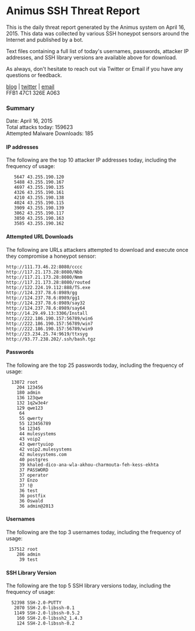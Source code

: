 # Animus SSH Threat Report

This is the daily threat report generated by the Animus system on April 16, 2015. This data was collected by various SSH honeypot sensors around the Internet and published by a bot.  

Text files containing a full list of today's usernames, passwords, attacker IP addresses, and SSH library versions are available above for download.  

As always, don't hesitate to reach out via Twitter or Email if you have any questions or feedback.  

[blog](http://morris.guru) | [twitter](https://twitter.com/andrew___morris) | [email](mailto:andrew@morris.guru)  
FFB1 47C1 326E A063  

### Summary

Date: April 16, 2015  
Total attacks today: 159623  
Attempted Malware Downloads: 185 

#### IP addresses
The following are the top 10 attacker IP addresses today, including the frequency of usage:
```
   5647 43.255.190.120
   5488 43.255.190.167
   4697 43.255.190.135
   4326 43.255.190.161
   4210 43.255.190.138
   4024 43.255.190.115
   3909 43.255.190.139
   3862 43.255.190.117
   3850 43.255.190.163
   3585 43.255.190.162
```

#### Attempted URL Downloads
The following are URLs attackers attempted to download and execute once they compromise a honeypot sensor:
```
http://111.73.46.22:8080/cccc
http://117.21.173.28:8080/Nbb
http://117.21.173.28:8080/Nmm
http://117.21.173.28:8080/routed
http://122.224.19.112:888/TS.exe
http://124.237.78.6:8989/gg
http://124.237.78.6:8989/gg1
http://124.237.78.6:8989/say32
http://124.237.78.6:8989/say64
http://14.29.49.13:3306/Install
http://222.186.190.157:56789/win6
http://222.186.190.157:56789/win7
http://222.186.190.157:56789/win9
http://23.234.25.74:9619/ttxsyg
http://93.77.238.202/.ssh/bash.tgz
```

#### Passwords
The following are the top 25 passwords today, including the frequency of usage:
```
  13072 root
    204 123456
    180 admin
    136 123qwe
    132 1q2w3e4r
    129 qwe123
     64 
     55 qwerty
     55 123456789
     54 12345
     44 mulesystems
     43 voip2
     43 qwertyuiop
     42 voip2.mulesystems
     42 mulesystems.com
     40 postgres
     39 khaled-dico-ana-wla-akhou-charmouta-feh-kess-ekhta
     37 PASSWORD
     37 operator
     37 Enzo
     37 !@
     36 test
     36 postfix
     36 Oswald
     36 admin@2013
```

#### Usernames
The following are the top 3 usernames today, including the frequency of usage:
```
 157512 root
    286 admin
     39 test
```

#### SSH Library Version
The following are the top 5 SSH library versions today, including the frequency of usage:
```
  52398 SSH-2.0-PUTTY
   2070 SSH-2.0-libssh-0.1
   1149 SSH-2.0-libssh-0.5.2
    160 SSH-2.0-libssh2_1.4.3
    124 SSH-2.0-libssh-0.2
```
